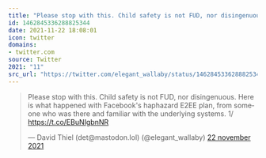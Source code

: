 ```yaml
---
title: "Please stop with this. Child safety is not FUD, nor disingenuous. Here is what happened with Faceboo..."
id: 1462845336288825344
date: 2021-11-22 18:08:01
icon: twitter
domains:
- twitter.com
source: Twitter
2021: "11"
src_url: "https://twitter.com/elegant_wallaby/status/1462845336288825344"
---
```

<blockquote class="twitter-tweet" data-lang="nl" data-dnt="true"><p lang="en" dir="ltr">Please stop with this. Child safety is not FUD, nor disingenuous. Here is what happened with Facebook&#39;s haphazard E2EE plan, from someone who was there and familiar with the underlying systems. 1/ <a href="https://t.co/EBuNIgbnNR">https://t.co/EBuNIgbnNR</a></p>&mdash; David Thiel (det@mastodon.lol) (@elegant_wallaby) <a href="https://twitter.com/elegant_wallaby/status/1462845336288825344?ref_src=twsrc%5Etfw">22 november 2021</a></blockquote>
<script async src="https://platform.twitter.com/widgets.js" charset="utf-8"></script>

